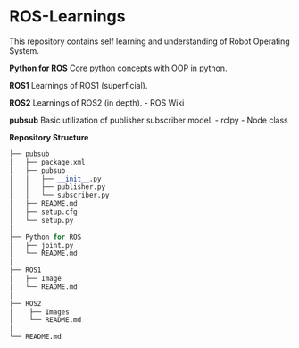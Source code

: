 # ROS-Learnings
This repository contains self learning and understanding of Robot Operating System.

**Python for ROS**
Core python concepts with OOP in python.

**ROS1**
Learnings of ROS1 (superficial).

**ROS2**
Learnings of ROS2 (in depth).
    - ROS Wiki

**pubsub**
Basic utilization of publisher subscriber model.
    - rclpy
    - Node class


**Repository Structure**
```python
├── pubsub
│   ├── package.xml
│   ├── pubsub
│   │   ├── __init__.py
│   │   ├── publisher.py
│   │   └── subscriber.py
│   ├── README.md
│   ├── setup.cfg
│   └── setup.py
│
├── Python for ROS
│   ├── joint.py
│   └── README.md
│
├── ROS1
│   ├── Image
│   └── README.md
│
├── ROS2
│    ├── Images
│    └── README.md
│
└── README.md

```
